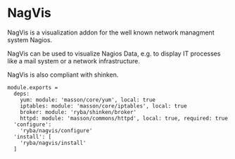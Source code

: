 
# NagVis

NagVis is a visualization addon for the well known network managment system Nagios.

NagVis can be used to visualize Nagios Data, e.g. to display IT processes like a
mail system or a network infrastructure.

NagVis is also compliant with shinken.

    module.exports =
      deps:
        yum: module: 'masson/core/yum', local: true
        iptables: module: 'masson/core/iptables', local: true
        broker: module: 'ryba/shinken/broker'
        httpd: module: 'masson/commons/httpd', local: true, required: true
      'configure':
        'ryba/nagvis/configure'
      'install': [
        'ryba/nagvis/install'
      ]

